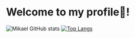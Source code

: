 # Welcome to my profile👋!

  ![Mikael GitHub stats](https://github-readme-stats.vercel.app/api?username=Mikaelbr073&show_icons=true&theme=radical)
  [![Top Langs](https://github-readme-stats.vercel.app/api/top-langs/?username=Mikaelbr073&layout=donut)](https://github.com/anuraghazra/github-readme-stats)
  
